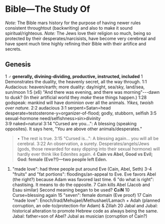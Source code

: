 # Bible—The Study Of

*Note:* The Bible mars history for the purpose of having newer rules consistent throughtout (backwriting) and also to make it sound spiritual/righteous.
*Note:* The Jews love their religion so much, being so protected by their desperates/narcisists, have become very cerebreal and have spent much time highly refining their Bible with their artifice and secrets.

## Genesis

1     **♂ generally, divining-dividing, productive, instructed, included**
1     Demonstrates the duality, the heavenly secret, all the way through.
1:1   Audacious: heaven/earth; more duality: day/night, sea/sky, land/sea, sun/moon
1:5   (x6) "And there was evening, and there was morning"---dawn to dusk?
(In their artificial world they *make* these things happen.)
1:28  godspeak: mankind will have dominion over all the animals. *Yikes, twoish over nature.*
2:2   audacious
3:1   serpent=Satan=head desperate=testosterone-y=organizer-of-flood; godly, stubborn, selfish
3:5   sexual-hormone need/selfishness\>sin\>divinity\
3:9   naked=natural
3:14  "Cursed are you...": A blessing (speaking opposites). It says here, "You are above other animals/desperates."
  > • The rest is true.
3:15  "Cursed is...": A blessing again... you will all be cerebral.
3:22  An observation, a surety. Desperates/angels/Jews (gods, those rewarded for easy dipping into their sexual hormone) will hardly ever think like Edenites again.
4     **Cain vs Abel, Good vs Evil; God: female (Eve?!)—two people left Eden.**
  1.  "made love": had three people put around Eve (Cain, Abel, Seth)
  3-4 "fruits" and "fat portions": floodings/an-appeal to Eve. Eve favors Abel (the right?) because Adam was favored last time.
  6   "do what is right": chastising. It means to do the opposite.
  7   Cain kills Abel (Jacob and Esau similar)
      Second meaning began to be used? **C**ai**N**
  10  Curse=blessing again
  15  "seven": female domain (Eve proof)
  17  Cain "made love": Enoch/Irad/Mehujael/Methushael/Lamach + Adah (planned corruption, an ode-to/protection-for Adam) & Zillah
  20 Jabal and Jubal: historical alteration to promote Hebrew code as always being the same.
    Jabal: father=son of Abel?
    Jubal as musician (corruption of Cain?)
